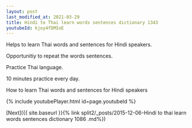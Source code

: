```yaml
---
layout: post
last_modified_at: 2021-03-29
title: Hindi to Thai learn words sentences dictionary 1343 
youtubeId: kjoy4fDMIoE
---
```

 
 
Helps to learn Thai words and sentences for Hindi speakers.

Opportunitiy to repeat the words sentences. 

Practice Thai language. 
 
10 minutes practice every day. 
 
How to learn Thai words and sentences for Hindi speakers 
 
{% include youtubePlayer.html id=page.youtubeId %}
 
 
[Next]({{ site.baseurl }}{% link  split2/_posts/2015-12-06-Hindi to thai learn words sentences dictionary 1086 .md%})
 
